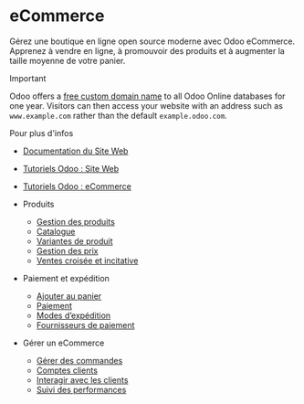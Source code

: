 # eCommerce

Gérez une boutique en ligne open source moderne avec Odoo eCommerce. Apprenez
à vendre en ligne, à promouvoir des produits et à augmenter la taille moyenne
de votre panier.

Important

Odoo offers a [free custom domain
name](website/configuration/domain_names.html#domain-name-register) to all
Odoo Online databases for one year. Visitors can then access your website with
an address such as `www.example.com` rather than the default
`example.odoo.com`.

Pour plus d'infos

  * [Documentation du Site Web](website.html)

  * [Tutoriels Odoo : Site Web](https://www.odoo.com/slides/website-25)

  * [Tutoriels Odoo : eCommerce](https://www.odoo.com/slides/ecommerce-26)

  * Produits
    * [Gestion des produits](ecommerce/managing_products/products.html)
    * [Catalogue](ecommerce/managing_products/catalog.html)
    * [Variantes de produit](ecommerce/managing_products/variants.html)
    * [Gestion des prix](ecommerce/managing_products/price_management.html)
    * [Ventes croisée et incitative](ecommerce/managing_products/cross_upselling.html)
  * Paiement et expédition
    * [Ajouter au panier](ecommerce/checkout_payment_shipping/cart.html)
    * [Paiement](ecommerce/checkout_payment_shipping/checkout.html)
    * [Modes d’expédition](ecommerce/checkout_payment_shipping/shipping.html)
    * [Fournisseurs de paiement](ecommerce/checkout_payment_shipping/payments.html)
  * Gérer un eCommerce
    * [Gérer des commandes](ecommerce/ecommerce_management/order_handling.html)
    * [Comptes clients](ecommerce/ecommerce_management/customer_accounts.html)
    * [Interagir avec les clients](ecommerce/ecommerce_management/customer_interaction.html)
    * [Suivi des performances](ecommerce/ecommerce_management/performance.html)

